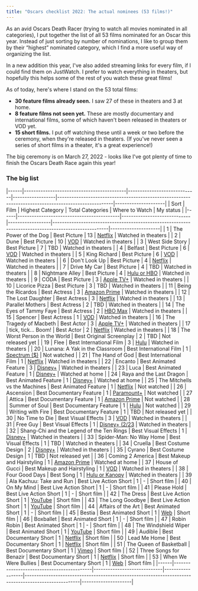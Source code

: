 ```yaml
---
title: "Oscars checklist 2022: The actual nominees (53 films!)"
---
```


As an avid Oscars Death Racer (trying to watch all movies nominated in all categories), I put together the list of all 53 films nominated for an Oscar this year. Instead of just sorting by number of nominations, I like to group them by their “highest” nominated category, which I find a more useful way of organizing the list.

In a new addition this year, I've also added streaming links for every film, if I could find them on JustWatch. I prefer to watch everything in theaters, but hopefully this helps some of the rest of you watch these great films!

As of today, here's where I stand on the 53 total films:
- **30 feature films already seen.** I saw 27 of these in theaters and 3 at home.
- **8 feature films not seen yet.** These are mostly documentary and international films, some of which haven't been released in theaters or VOD yet.
- **15 short films.** I put off watching these until a week or two before the ceremony, when they're released in theaters. (If you've never seen a series of short films in a theater, it's a great experience!)

The big ceremony is on March 27, 2022 - looks like I've got plenty of time to finish the Oscars Death Race again this year!

### The big list

|------|-------------------------------------------|-----------------------------|------------------|-----------------------------------------------------------------------------------------------------|---------------------|
| Sort |                    Film                   |       Highest Category      | Total Categories |                                            Where to Watch                                           |      My status      |
|------|-------------------------------------------|-----------------------------|------------------|-----------------------------------------------------------------------------------------------------|---------------------|
|    1 | The Power of the Dog                      | Best Picture                |               13 | [Netflix](https://www.netflix.com/title/81127997)                                                   | Watched in theaters |
|    2 | Dune                                      | Best Picture                |               10 | [VOD](https://tv.apple.com/us/movie/dune/umc.cmc.2l7qj9p33t3jww1roxi8cgiw5)                         | Watched in theaters |
|    3 | West Side Story                           | Best Picture                |                7 | TBD                                                                                                 | Watched in theaters |
|    4 | Belfast                                   | Best Picture                |                6 | [VOD](https://tv.apple.com/us/movie/belfast/umc.cmc.2jz7n19smc0g791llqpxa0f3h)                      | Watched in theaters |
|    5 | King Richard                              | Best Picture                |                6 | [VOD](https://tv.apple.com/us/movie/king-richard/umc.cmc.11i83ne5iq37usxzghkyicmwk)                 | Watched in theaters |
|    6 | Don't Look Up                             | Best Picture                |                4 | [Netflix](https://www.netflix.com/title/81252357)                                                   | Watched in theaters |
|    7 | Drive My Car                              | Best Picture                |                4 | TBD                                                                                                 | Watched in theaters |
|    8 | Nightmare Alley                           | Best Picture                |                4 | [Hulu or HBO](https://www.hulu.com/movie/nightmare-alley-dd010294-61c6-4ab5-b8d9-7326836717bc)      | Watched in theaters |
|    9 | CODA                                      | Best Picture                |                3 | [Apple TV+](https://tv.apple.com/us/movie/coda/umc.cmc.3eh9r5iz32ggdm4ccvw5igiir)                   | Watched in theaters |
|   10 | Licorice Pizza                            | Best Picture                |                3 | TBD                                                                                                 | Watched in theaters |
|   11 | Being the Ricardos                        | Best Actress                |                3 | [Amazon Prime](https://www.amazon.com/gp/video/detail/0K9XSHXPSRFLUQWVPMEN78T128/)                  | Watched in theaters |
|   12 | The Lost Daughter                         | Best Actress                |                3 | [Netflix](https://www.netflix.com/title/81478910)                                                   | Watched in theaters |
|   13 | Parallel Mothers                          | Best Actress                |                2 | TBD                                                                                                 | Watched in theaters |
|   14 | The Eyes of Tammy Faye                    | Best Actress                |                2 | [HBO Max](https://www.hbomax.com/feature/urn:hbo:feature:GYaf79gQvPMPDwgEAAAAH)                     | Watched in theaters |
|   15 | Spencer                                   | Best Actress                |                1 | [VOD](https://tv.apple.com/us/movie/spencer/umc.cmc.19xgkbrkmib700351bek5annz)                      | Watched in theaters |
|   16 | The Tragedy of Macbeth                    | Best Actor                  |                3 | [Apple TV+](https://tv.apple.com/us/movie/the-tragedy-of-macbeth/umc.cmc.4wpfk1xmi22h3zyv4a10lj1tw) | Watched in theaters |
|   17 | tick, tick... Boom!                       | Best Actor                  |                2 | [Netflix](https://www.netflix.com/title/81149184)                                                   | Watched in theaters |
|   18 | The Worst Person in the World             | Best Original Screenplay    |                2 | TBD                                                                                                 | Not released yet    |
|   19 | Flee                                      | Best International Film     |                3 | [Hulu](https://www.hulu.com/movie/flee-dbaf52c6-6944-442c-8064-863ef948200a)                        | Watched in theaters |
|   20 | Lunana: A Yak in the Classroom            | Best International Film     |                1 | [Spectrum ($)](https://ondemand.spectrum.net/movies/17478118/lunana-a-yak-in-the-classroom/)        | Not watched         |
|   21 | The Hand of God                           | Best International Film     |                1 | [Netflix](https://www.netflix.com/title/81156325)                                                   | Watched in theaters |
|   22 | Encanto                                   | Best Animated Feature       |                3 | [Disney+](https://www.disneyplus.com/movies/encanto/33q7DY1rtHQH)                                   | Watched in theaters |
|   23 | Luca                                      | Best Animated Feature       |                1 | [Disney+](https://www.disneyplus.com/movies/luca/7K1HyQ6Hl16P)                                      | Watched at home     |
|   24 | Raya and the Last Dragon                  | Best Animated Feature       |                1 | [Disney+](https://www.disneyplus.com/movies/raya-and-the-last-dragon/6dyengbx3iYK)                  | Watched at home     |
|   25 | The Mitchells vs the Machines             | Best Animated Feature       |                1 | [Netflix](https://www.netflix.com/title/81399614)                                                   | Not watched         |
|   26 | Ascension                                 | Best Documentary Feature    |                1 | [Paramount+](https://www.paramountplus.com/movies/ascension/5WF18boWJHtAu2P65EQR_UT_VW_UQ53u/)      | Not watched         |
|   27 | Attica                                    | Best Documentary Feature    |                1 | [Amazon Prime](https://www.amazon.com/gp/video/detail/0K86NDZ23CWI116DQ7D1T3P1BN/)                  | Not watched         |
|   28 | Summer of Soul                            | Best Documentary Feature    |                1 | [Hulu](https://www.hulu.com/movie/summer-of-soul-6f2160ed-eaa2-462a-b495-f61f4f31714d)              | Not watched         |
|   29 | Writing with Fire                         | Best Documentary Feature    |                1 | TBD                                                                                                 | Not released yet    |
|   30 | No Time to Die                            | Best Visual Effects         |                3 | [VOD](https://tv.apple.com/us/movie/no-time-to-die/umc.cmc.1sk81aco37s8f5grnjp6ydqad)               | Watched in theaters |
|   31 | Free Guy                                  | Best Visual Effects         |                1 | [Disney+ (2/23](https://www.disneyplus.com/movies/free-guy/3qBd6ESjzQOm)                            | Watched in theaters |
|   32 | Shang-Chi and the Legend of the Ten Rings | Best Visual Effects         |                1 | [Disney+](https://www.disneyplus.com/movies/shang-chi-and-the-legend-of-the-ten-rings/5GyV9sf9Y041) | Watched in theaters |
|   33 | Spider-Man: No Way Home                   | Best Visual Effects         |                1 | TBD                                                                                                 | Watched in theaters |
|   34 | Cruella                                   | Best Costume Design         |                2 | [Disney+](https://www.disneyplus.com/movies/cruella/2GJTZuO8I01c)                                   | Watched in theaters |
|   35 | Cyrano                                    | Best Costume Design         |                1 | TBD                                                                                                 | Not released yet    |
|   36 | Coming 2 America                          | Best Makeup and Hairstyling |                1 | [Amazon Prime](https://www.amazon.com/Coming-2-America-Eddie-Murphy/dp/B08R114191/)                 | Watched at home     |
|   37 | House of Gucci                            | Best Makeup and Hairstyling |                1 | [VOD](https://tv.apple.com/us/movie/house-of-gucci/umc.cmc.5zhbapthrtlgvyyq4a17eqxne)               | Watched in theaters |
|   38 | Four Good Days                            | Best Song                   |                1 | [Hulu or Kanopy](https://www.hulu.com/movie/four-good-days-26ebefe8-f1f4-4250-b809-5a67c7cabc68)    | Watched in theaters |
|   39 | Ala Kachuu: Take and Run                  | Best Live Action Short      |                1 | -                                                                                                   | Short film          |
|   40 | On My Mind                                | Best Live Action Short      |                1 | -                                                                                                   | Short film          |
|   41 | Please Hold                               | Best Live Action Short      |                1 | -                                                                                                   | Short film          |
|   42 | The Dress                                 | Best Live Action Short      |                1 | [YouTube](https://www.youtube.com/watch?v=PcQsBkykUWg)                                              | Short film          |
|   43 | The Long Goodbye                          | Best Live Action Short      |                1 | [YouTube](https://www.youtube.com/watch?v=PcQsBkykUWg)                                              | Short film          |
|   44 | Affairs of the Art                        | Best Animated Short         |                1 | -                                                                                                   | Short film          |
|   45 | Bestia                                    | Best Animated Short         |                1 | [Web](www.arte.tv/fr/videos/103969-000-A/bestia/)                                                   | Short film          |
|   46 | Boxballet                                 | Best Animated Short         |                1 | -                                                                                                   | Short film          |
|   47 | Robin Robin                               | Best Animated Short         |                1 | -                                                                                                   | Short film          |
|   48 | The Windshield Wiper                      | Best Animated Short         |                1 | [YouTube](https://www.youtube.com/watch?v=i8MQl7vCkMQ)                                              | Short film          |
|   49 | Audible                                   | Best Documentary Short      |                1 | [Netflix](https://www.netflix.com/title/80219704)                                                   | Short film          |
|   50 | Lead Me Home                              | Best Documentary Short      |                1 | [Netflix](https://www.netflix.com/title/81240756)                                                   | Short film          |
|   51 | The Queen of Basketball                   | Best Documentary Short      |                1 | [Vimeo](https://vimeo.com/580833148)                                                                | Short film          |
|   52 | Three Songs for Benazir                   | Best Documentary Short      |                1 | [Netflix](https://www.netflix.com/title/81562326)                                                   | Short film          |
|   53 | When We Were Bullies                      | Best Documentary Short      |                1 | [Web](https://www.arte.tv/de/videos/093042-000-A/als-wir-tyrannen-waren/)                           | Short film          |
|------|-------------------------------------------|-----------------------------|------------------|-----------------------------------------------------------------------------------------------------|---------------------|
